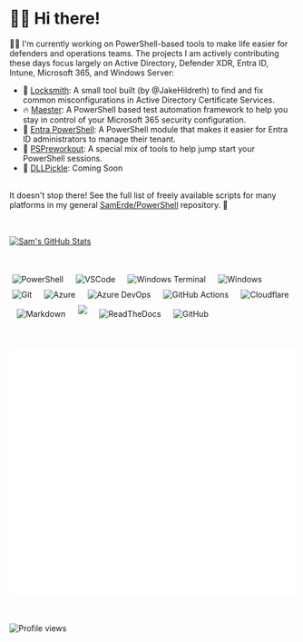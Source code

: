 # 👋🏻 Hi there!

👨‍💻 I'm currently working on PowerShell-based tools to make life easier for defenders and operations teams. The projects I am actively contributing these days focus largely on Active Directory, Defender XDR, Entra ID, Intune, Microsoft 365, and Windows Server:

 - 🔐 [Locksmith](https://github.com/TrimarcJake/Locksmith): A small tool built (by @JakeHildreth) to find and fix common misconfigurations in Active Directory Certificate Services.
 - 🔥 [Maester](https://github.com/Maester365/Maester): A PowerShell based test automation framework to help you stay in control of your Microsoft 365 security configuration.
 - 🪪 [Entra PowerShell](https://github.com/microsoftgraph/entra-powershell): A PowerShell module that makes it easier for Entra ID administrators to manage their tenant.
 - 💪 [PSPreworkout](https://github.com/SamErde/PSPreworkout): A special mix of tools to help jump start your PowerShell sessions.
 - 🥒 [DLLPickle](#): Coming Soon

&nbsp;  
It doesn't stop there! See the full list of freely available scripts for many platforms in my general [SamErde/PowerShell](https://github.com/SamErde/PowerShell) repository. 🫴

&nbsp;  

<a href="https://github.com/SamErde/SamErde">
  <img align="center" src="https://github-readme-stats.vercel.app/api?username=SamErde&show_icons=true&line_height=27&count_private=false&custom_title=PS%3E%20$SamErde.Stats" alt="Sam's GitHub Stats" />
</a>

&nbsp;  

<div id="logos">
  <img alt="PowerShell" width="30px" src="https://raw.githubusercontent.com/PowerShell/PowerShell/6ceaf92bf941f8c08367016c8cfe1dcc9aafbce1/assets/ps_black_128.svg" style="margin:5px" />  &nbsp;  
  <img alt="VSCode" width="30px" src="https://cdn.jsdelivr.net/gh/devicons/devicon/icons/vscode/vscode-original.svg" style="margin:5px" />  &nbsp;  
  <img alt="Windows Terminal" width="30px" src="https://raw.githubusercontent.com/microsoft/terminal/main/res/terminal.ico" style="margin:5px" />  &nbsp;  
  <img alt="Windows" width="30px" src="https://cdn.jsdelivr.net/gh/devicons/devicon@latest/icons/windows11/windows11-original.svg" style="margin:5px" />  &nbsp;  
  <img alt="Git" width="30px" src="https://cdn.jsdelivr.net/gh/devicons/devicon/icons/git/git-original.svg" style="margin:5px" />  &nbsp;  
  <img alt="Azure" width="30px" src="https://cdn.jsdelivr.net/gh/devicons/devicon/icons/azure/azure-original.svg" style="margin:5px" />  &nbsp;  
  <img alt="Azure DevOps" width="30px" src="https://cdn.jsdelivr.net/gh/devicons/devicon@latest/icons/azuredevops/azuredevops-original.svg" style="margin:5px" />  &nbsp;  
  <img alt="GitHub Actions" width="30px" src="https://cdn.jsdelivr.net/gh/devicons/devicon@latest/icons/githubactions/githubactions-original.svg" style="margin:5px" />  &nbsp;  
  <img alt="Cloudflare" width="30px" src="https://cdn.jsdelivr.net/gh/devicons/devicon@latest/icons/cloudflare/cloudflare-original.svg" style="margin:5px" />  &nbsp;  
  <img alt="Markdown" width="30px" src="https://cdn.jsdelivr.net/gh/devicons/devicon@latest/icons/readthedocs/readthedocs-original.svg" style="margin:5px" />  &nbsp;  
  <img alkt="Jekyll" width="30px" src="https://cdn.jsdelivr.net/gh/devicons/devicon@latest/icons/jekyll/jekyll-original.svg" style="margin:5px" />  &nbsp;  
  <img alt="ReadTheDocs" width="30px" src="https://cdn.jsdelivr.net/gh/devicons/devicon@latest/icons/markdown/markdown-original.svg" style="margin:5px" />  &nbsp;  
  <img alt="GitHub" width="30px" src="https://cdn.jsdelivr.net/gh/devicons/devicon/icons/github/github-original.svg" style="margin:5px" />  
</div>

&nbsp;  

<picture>
  <img src="/github-metrics.svg" alt="Metrics">
</picture>

&nbsp;  

![Profile views][views]

<!-- link references -->
[views]: https://komarev.com/ghpvc/?username=samerde
